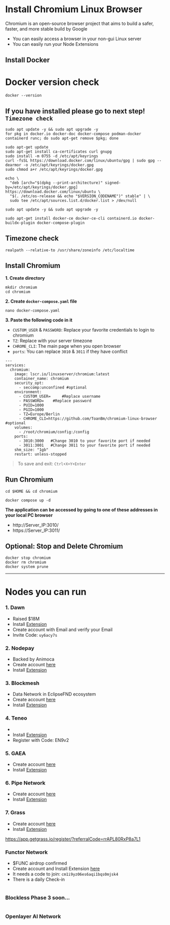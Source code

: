 # Install Chromium Linux Browser
Chromium is an open-source browser project that aims to build a safer, faster, and more stable build by Google
* You can easily access a browser in your non-gui Linux server
* You can easily run your Node Extensions 

## Install Docker
# Docker version check
```console
docker --version
```
## If you have installed please go to next step! `Timezone check`
```console
sudo apt update -y && sudo apt upgrade -y
for pkg in docker.io docker-doc docker-compose podman-docker containerd runc; do sudo apt-get remove $pkg; done

sudo apt-get update
sudo apt-get install ca-certificates curl gnupg
sudo install -m 0755 -d /etc/apt/keyrings
curl -fsSL https://download.docker.com/linux/ubuntu/gpg | sudo gpg --dearmor -o /etc/apt/keyrings/docker.gpg
sudo chmod a+r /etc/apt/keyrings/docker.gpg

echo \
  "deb [arch="$(dpkg --print-architecture)" signed-by=/etc/apt/keyrings/docker.gpg] https://download.docker.com/linux/ubuntu \
  "$(. /etc/os-release && echo "$VERSION_CODENAME")" stable" | \
  sudo tee /etc/apt/sources.list.d/docker.list > /dev/null

sudo apt update -y && sudo apt upgrade -y

sudo apt-get install docker-ce docker-ce-cli containerd.io docker-buildx-plugin docker-compose-plugin
```

## Timezone check
```
realpath --relative-to /usr/share/zoneinfo /etc/localtime
```

## Install Chromium
**1. Create directory**
```
mkdir chromium
cd chromium
```

**2. Create `docker-compose.yaml` file**
```
nano docker-compose.yaml
```

**3. Paste the following code in it**
* `CUSTOM_USER` & `PASSWORD`: Replace your favorite credentials to login to chromium
* `TZ`: Replace with your server timezone
* `CHROME_CLI`: The main page when you open browser
* `ports`: You can replace `3010` & `3011` if they have conflict
```
---
services:
  chromium:
    image: lscr.io/linuxserver/chromium:latest
    container_name: chromium
    security_opt:
      - seccomp:unconfined #optional
    environment:
      - CUSTOM_USER=     #Replace username
      - PASSWORD=    #Replace password
      - PUID=1000
      - PGID=1000
      - TZ=Europe/Berlin
      - CHROME_CLI=https://github.com/ToanBm/chromium-linux-browser #optional
    volumes:
      - /root/chromium/config:/config
    ports:
      - 3010:3000   #Change 3010 to your favorite port if needed
      - 3011:3001   #Change 3011 to your favorite port if needed
    shm_size: "1gb"
    restart: unless-stopped
```
> To save and exit: `Ctrl+X+Y+Enter` 

## Run Chromium
```console
cd $HOME && cd chromium

docker compose up -d
```
**The application can be accessed by going to one of these addresses in your local PC browser**
* http://Server_IP:3010/
* https://Server_IP:3011/

## Optional: Stop and Delete Chromium
```
docker stop chromium
docker rm chromium
docker system prune
```
-------------------------------------------------------------------------------------------------------------------------------
# Nodes you can run
### 1. Dawn
* Raised $18M
* Install [Extension](https://chromewebstore.google.com/detail/dawn-validator-chrome-ext/fpdkjdnhkakefebpekbdhillbhonfjjp)
* Create account with Email and verify your Email
* Invite Code: `uy6acy7s`

### 2. Nodepay
* Backed by Animoca
* Create account [here](https://app.nodepay.ai/register?ref=RBjYajVO9U5p89W)
* Install [Extension](https://chromewebstore.google.com/detail/nodepay-extension/lgmpfmgeabnnlemejacfljbmonaomfmm)

### 3. Blockmesh
* Data Network in EclipseFND ecosystem
* Create account [here](https://app.blockmesh.xyz/register?invite_code=9d698d03-f93c-4fa5-af34-2ec06d1e3dda)
* Install [Extension](https://chromewebstore.google.com/detail/blockmesh-network/obfhoiefijlolgdmphcekifedagnkfjp)

### 4. Teneo
* 
* Install [Extension](https://chromewebstore.google.com/detail/teneo-community-node/emcclcoaglgcpoognfiggmhnhgabppkm)
* Register with Code: EN9v2

### 5. GAEA
* Create account [here](https://app.aigaea.net/register?ref=gaImn1TX5Z8bu2)
* Install [Extension](https://chromewebstore.google.com/detail/gaea-extension/cpjicfogbgognnifjgmenmaldnmeeeib)

### 6. Pipe Network
* Create account [here](https://pipecdn.app/signup?ref=YnVpbWluaH)
* Install [Extension](https://chromewebstore.google.com/detail/pipe-guardian-node/gelgmmdfajpefjbiaedgjkpekijhkgbe)

### 7. Grass
* Create account [here](https://app.getgrass.io/register/?referralCode=rrAPL80RxP8a7L1)
* Install [Extension](https://chromewebstore.google.com/detail/grass-lite-node/ilehaonighjijnmpnagapkhpcdbhclfg?hl=en)


https://app.getgrass.io/register/?referralCode=rrAPL80RxP8a7L1
  

### Functor Network
* $FUNC airdrop confirmed
* Create account and Install Extension [here]()
* It needs a code to join: `cm1i9yz06es6aqi1bqs0mjsk4`
* There is a daily Check-in

#

### Blockless Phase 3 soon...

#

### Openlayer AI Network


#

